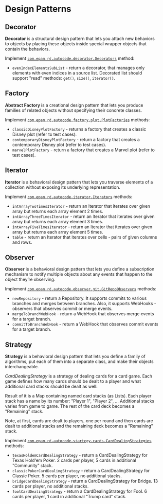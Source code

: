 # Design Patterns

## Decorator
**Decorator** is a structural design pattern that lets you attach new behaviors to objects by placing these objects inside special wrapper objects that contain the behaviors.

Implement [`com.epam.rd.autocode.decorator.Decorators`](src\main\java\com\epam\rd\autocode\decorator\Decorators.java) method:
- `evenIndexElementsSubList` - return a decorator, that manages only elements with even indices in a source list.
    Decorated list should support "read" methods: `get()`, `size()`, `iterator()`.
    
## Factory
**Abstract Factory** is a creational design pattern that lets you produce families of related objects without specifying their concrete classes.

Implement [`com.epam.rd.autocode.factory.plot.PlotFactories`](src\main\java\com\epam\rd\autocode\factory\plot\PlotFactories.java) methods:
- `classicDisneyPlotFactory` - returns a factory that creates a classic Disney plot (refer to test cases).
- `contemporaryDisneyPlotFactory` - return a factory that creates a contemporary Disney plot (refer to test cases).
- `marvelPlotFactory` - return a factory that creates a Marvel plot (refer to test cases).
    
## Iterator
**Iterator** is a behavioral design pattern that lets you traverse elements of a collection without exposing its underlying representation.

Implement [`com.epam.rd.autocode.iterator.Iterators`](src\main\java\com\epam\rd\autocode\iterator\Iterators.java) methods:
- `intArrayTwoTimesIterator` - return an Iterator that iterates over given array but returns each array element 2 times.
- `intArrayThreeTimesIterator` - return an Iterator that iterates over given array but returns each array element 3 times.
- `intArrayFiveTimesIterator` - return an Iterator that iterates over given array but returns each array element 5 times.
- `table` - return an Iterator that iterates over cells - pairs of given columns and rows.
    
## Observer
**Observer** is a behavioral design pattern that lets you define a subscription mechanism to notify multiple objects about any events that happen to the object they’re observing.

Implement [`com.epam.rd.autocode.observer.git.GitRepoObservers`](src\main\java\com\epam\rd\autocode\observer\git\GitRepoObservers.java) methods:
- `newRepository` - return a Repository. It supports commits to various branches and merges between branches.
Also, it supports WebHooks - observers that observes commit or merge events.
- `mergeToBranchWebHook` - return a WebHook that observes merge events for a target branch.
- `commitToBranchWebHook` - return a WebHook that observes commit events for a target branch.    

## Strategy
**Strategy** is a behavioral design pattern that lets you define a family of algorithms, put each of them into a separate class, and make their objects interchangeable.

*CardDealingStrategy* is a strategy of dealing cards for a card game.
Each game defines how many cards should be dealt to a player and what additional card stacks should be dealt as well.

Result of it is a Map containing named card stacks (as Lists).
Each player stack has a name by its number: "Player 1", "Player 2", ...
Additional stacks varies from game to game.
The rest of the card deck becomes a "Remaining" stack.

Note, at first, cards are dealt to players, one per round and then cards are dealt to additional stacks and the remaining deck becomes a "Remaining" stack.

Implement [`com.epam.rd.autocode.startegy.cards.CardDealingStrategies`](src\main\java\com\epam\rd\autocode\startegy\cards\CardDealingStrategies.java) methods:
- `texasHoldemCardDealingStrategy` - return a CardDealingStrategy for Texas Hold'em Poker.
2 cards per player, 5 cards in additional "Community" stack.
- `classicPokerCardDealingStrategy` - return a CardDealingStrategy for Classic Poker.
5 cards per player, no additional stacks.
- `bridgeCardDealingStrategy` - return a CardDealingStrategy for Bridge.
13 cards per player, no additional stacks. 
- `foolCardDealingStrategy` - return a CardDealingStrategy for Fool.
6 cards per player, 1 card in additional "Trump card" stack.
